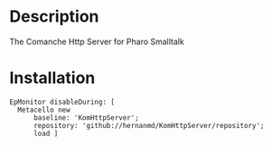 # Description

The Comanche Http Server for Pharo Smalltalk

# Installation

```smalltalk
EpMonitor disableDuring: [ 
  Metacello new
	  baseline: 'KomHttpServer';
	  repository: 'github://hernanmd/KomHttpServer/repository';
	  load ]
```
